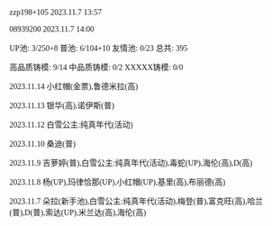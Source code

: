 <font face="Fira Code">

zzp198+105 2023.11.7 13:57

08939200 2023.11.7 14:00

UP池: 3/250+8  普池: 6/104+10  友情池: 0/23  总共: 395

高品质铸模: 9/14  中品质铸模: 0/2  XXXXX铸模: 0/0

2023.11.14 小红帽(金票),鲁德米拉(高)

2023.11.13 银华(高),诺伊斯(普)

2023.11.12 白雪公主:纯真年代(活动)

2023.11.10 桑迪(普)

2023.11.9 吉萝婷(普),白雪公主:纯真年代(活动),毒蛇(UP),海伦(高),D(高)

2023.11.8 杨(UP),玛律恰那(UP),小红帽(UP),基里(高),布丽德(高)

2023.11.7 朵拉(新手池),白雪公主:纯真年代(活动),梅登(普),富克旺(高),哈兰(普),D(普),索达(UP),米兰达(高),海伦(高)

</font>
